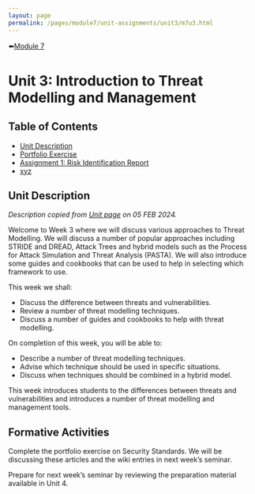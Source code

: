```yaml
---
layout: page
permalink: /pages/module7/unit-assignments/unit3/m7u3.html
---
```


⬅️[Module 7](/pages/module7.html)

# Unit 3: Introduction to Threat Modelling and Management

## Table of Contents

- [Unit Description](#unit-description)
- [Portfolio Exercise](/pages/module7/unit-assignments/unit3/m7u3-portfolio-exercise.html)
- [Assignment 1: Risk Identification Report](/pages/module7/assignment1/m7a1.html)
- [xyz](/pages/module6/unit-assignments/unit3/xyz)

## Unit Description

*Description copied from [Unit page](https://www.my-course.co.uk/course/view.php?id=11272&section=9) on 05 FEB 2024.*

Welcome to Week 3 where we will discuss various approaches to Threat Modelling. We will discuss a number of popular approaches including STRIDE and DREAD, Attack Trees and hybrid models such as the Process for Attack Simulation and Threat Analysis (PASTA). We will also introduce some guides and cookbooks that can be used to help in selecting which framework to use.

This week we shall:
- Discuss the difference between threats and vulnerabilities.
- Review a number of threat modelling techniques.
- Discuss a number of guides and cookbooks to help with threat modelling.

On completion of this week, you will be able to:
- Describe a number of threat modelling techniques.
- Advise which technique should be used in specific situations.
- Discuss when techniques should be combined in a hybrid model.

This week introduces students to the differences between threats and vulnerabilities and introduces a number of threat modelling and management tools.

## Formative Activities

Complete the portfolio exercise on Security Standards. We will be discussing these articles and the wiki entries in next week’s seminar.

Prepare for next week’s seminar by reviewing the preparation material available in Unit 4.
